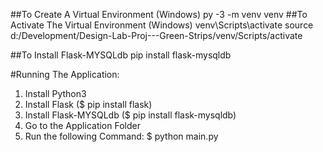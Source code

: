 ##To Create A Virtual Environment (Windows)
py -3 -m venv venv
##To Activate The Virtual Environment (Windows)
venv\Scripts\activate
source d:/Development/Design-Lab-Proj---Green-Strips/venv/Scripts/activate

##To Install Flask-MYSQLdb
pip install flask-mysqldb

#Running The Application:
  01. Install Python3
  02. Install Flask ($ pip install flask)
  03. Install Flask-MYSQLdb ($ pip install flask-mysqldb)
  04. Go to the Application Folder
  05. Run the following Command:
        $ python main.py




